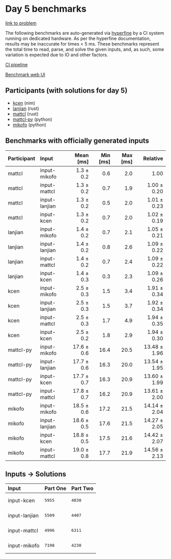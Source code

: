 # Day 5 benchmarks

[link to problem](https://adventofcode.com/2024/day/5)

The following benchmarks are auto-generated via
[hyperfine](https://github.com/sharkdp/hyperfine) by a CI system running on
dedicated hardware. As per the hyperfine documentation, results may be
inaccurate for times < 5 ms. These benchmarks represent the total time to read,
parse, and solve the given inputs, and, as such, some variation is expected due
to IO and other factors.

[CI pipeline](http://ci.papercode.net:8080/teams/main/pipelines/aoc2024)

[Benchmark web UI](https://aoc.ancalagon.black)


## Participants (with solutions for day 5)

- [kcen](https://github.com/kcen/aoc2024) (nim)
- [lanjian](https://github.com/lanjian/aoc-2024) (rust)
- [mattcl](https://github.com/mattcl/aoc2024) (rust)
- [mattcl-py](https://github.com/mattcl/aoc2024-py) (python)
- [mikofo](https://github.com/mikofo/aoc2024) (python)


## Benchmarks with officially generated inputs

| Participant | Input | Mean [ms] | Min [ms] | Max [ms] | Relative |
|:---|:---|---:|---:|---:|---:|
| mattcl | input-mikofo | 1.3 ± 0.2 | 0.6 | 2.0 | 1.00 |
| mattcl | input-mattcl | 1.3 ± 0.2 | 0.7 | 1.9 | 1.00 ± 0.20 |
| mattcl | input-lanjian | 1.3 ± 0.2 | 0.5 | 2.0 | 1.01 ± 0.23 |
| mattcl | input-kcen | 1.3 ± 0.2 | 0.7 | 2.0 | 1.02 ± 0.19 |
| lanjian | input-mikofo | 1.4 ± 0.2 | 0.7 | 2.1 | 1.05 ± 0.21 |
| lanjian | input-lanjian | 1.4 ± 0.2 | 0.8 | 2.6 | 1.09 ± 0.22 |
| lanjian | input-mattcl | 1.4 ± 0.2 | 0.7 | 2.4 | 1.09 ± 0.22 |
| lanjian | input-kcen | 1.4 ± 0.3 | 0.3 | 2.3 | 1.09 ± 0.26 |
| kcen | input-mikofo | 2.5 ± 0.3 | 1.5 | 3.4 | 1.91 ± 0.34 |
| kcen | input-lanjian | 2.5 ± 0.3 | 1.5 | 3.7 | 1.92 ± 0.34 |
| kcen | input-mattcl | 2.5 ± 0.3 | 1.7 | 4.9 | 1.94 ± 0.35 |
| kcen | input-kcen | 2.5 ± 0.2 | 1.8 | 2.9 | 1.94 ± 0.30 |
| mattcl-py | input-mikofo | 17.6 ± 0.6 | 16.4 | 20.5 | 13.48 ± 1.96 |
| mattcl-py | input-lanjian | 17.7 ± 0.6 | 16.3 | 20.0 | 13.54 ± 1.95 |
| mattcl-py | input-kcen | 17.7 ± 0.7 | 16.3 | 20.9 | 13.60 ± 1.99 |
| mattcl-py | input-mattcl | 17.8 ± 0.7 | 16.2 | 20.9 | 13.61 ± 2.00 |
| mikofo | input-mikofo | 18.5 ± 0.6 | 17.2 | 21.5 | 14.14 ± 2.04 |
| mikofo | input-lanjian | 18.6 ± 0.5 | 17.6 | 21.5 | 14.27 ± 2.05 |
| mikofo | input-kcen | 18.8 ± 0.5 | 17.5 | 21.6 | 14.42 ± 2.07 |
| mikofo | input-mattcl | 19.0 ± 0.8 | 17.7 | 21.9 | 14.56 ± 2.13 |


## Inputs -> Solutions

| Input | Part One | Part Two |
|:---|:---|:---|
|input-kcen|<pre>5955</pre>|<pre>4030</pre>|
|input-lanjian|<pre>5509</pre>|<pre>4407</pre>|
|input-mattcl|<pre>4996</pre>|<pre>6311</pre>|
|input-mikofo|<pre>7198</pre>|<pre>4230</pre>|